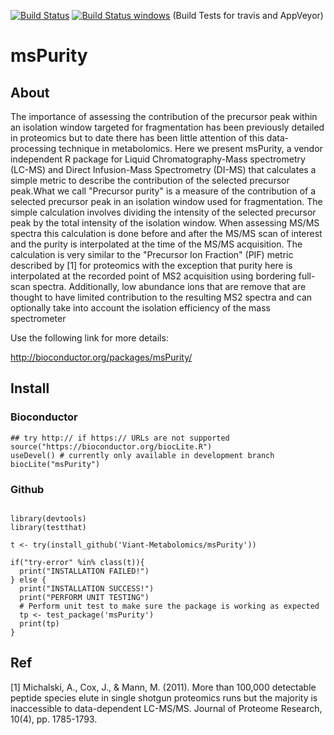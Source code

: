 [![Build Status](https://travis-ci.org/Viant-Metabolomics/msPurity.png)](https://travis-ci.org/Viant-Metabolomics/) [![Build Status windows](https://ci.appveyor.com/api/projects/status/github/viant-metabolomics/mspurity?branch=master&svg=true)](https://ci.appveyor.com/project/tomnl/mspurity/) (Build Tests for travis and AppVeyor) 




# msPurity

## About
The importance of assessing the contribution of the precursor peak within an isolation window targeted for fragmentation has been previously detailed in proteomics but to date there has been little attention of this data-processing technique in metabolomics. Here we present msPurity, a vendor independent R package for Liquid Chromatography-Mass spectrometry (LC-MS) and Direct Infusion-Mass Spectrometry (DI-MS) that calculates a simple metric to describe the contribution of the selected precursor peak.What we call "Precursor purity" is a measure of the contribution of a selected precursor peak in an isolation window used for fragmentation. The simple calculation involves dividing the intensity of the selected precursor peak by the total intensity of the isolation window. When assessing MS/MS spectra this calculation is done before and after the MS/MS scan of interest and the purity is interpolated at the time of the MS/MS acquisition. The calculation is very similar to the "Precursor Ion Fraction" (PIF) metric described by  \[1\] for proteomics with the exception that purity here is interpolated at the recorded point of MS2 acquisition using bordering full-scan spectra. Additionally, low abundance ions that are remove that are thought to have limited contribution to the resulting MS2 spectra and can optionally take into account the isolation efficiency of the mass spectrometer

Use the following link for more details:

http://bioconductor.org/packages/msPurity/


## Install

### Bioconductor

```
## try http:// if https:// URLs are not supported
source("https://bioconductor.org/biocLite.R")
useDevel() # currently only available in development branch
biocLite("msPurity")

```

### Github

```

library(devtools)
library(testthat)

t <- try(install_github('Viant-Metabolomics/msPurity'))

if("try-error" %in% class(t)){
  print("INSTALLATION FAILED!")
} else {
  print("INSTALLATION SUCCESS!")
  print("PERFORM UNIT TESTING")
  # Perform unit test to make sure the package is working as expected
  tp <- test_package('msPurity')
  print(tp)
}
```



## Ref
[1] Michalski, A., Cox, J., & Mann, M. (2011). More than 100,000 detectable peptide species elute in single shotgun proteomics runs but the majority is inaccessible to data-dependent LC-MS/MS. Journal of Proteome Research, 10(4), pp. 1785-1793.



